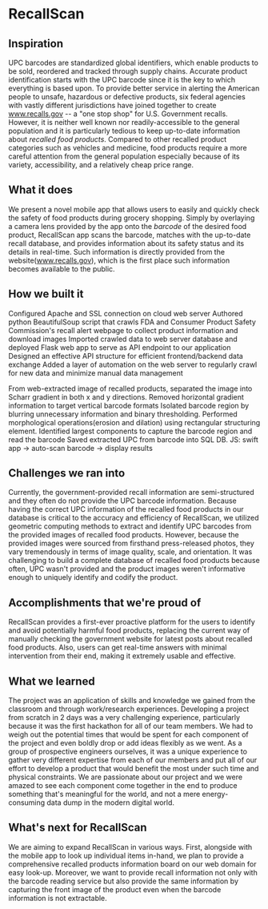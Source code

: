 # RecallScan

## Inspiration
UPC barcodes are standardized global identifiers, which enable products to be sold, reordered and tracked through supply chains.  Accurate product identification starts with the UPC barcode since it is the key to which everything is based upon. To provide better service in alerting the American people to unsafe, hazardous or defective products, six federal agencies with vastly different jurisdictions have joined together to create www.recalls.gov -- a "one stop shop" for U.S. Government recalls.
However, it is neither well known nor readily-accessible to the general population and it is particularly tedious to keep up-to-date information about _recalled food products_. Compared to other recalled product categories such as vehicles and medicine, food products require a more careful attention from the general population especially because of its variety, accessibility, and a relatively cheap price range. 

## What it does
We present a novel mobile app that allows users to easily and quickly check the safety of food products during grocery shopping. Simply by overlaying a camera lens provided by the app onto the _barcode_ of the desired food product, RecallScan app scans the barcode, matches with the up-to-date recall database, and provides information about its safety status and its details in real-time. Such information is directly provided from the website(www.recalls.gov), which is the first place such information becomes available to the public.

## How we built it
Configured Apache and SSL connection on cloud web server
Authored python BeautifulSoup script that crawls FDA and Consumer Product Safety Commission's recall alert webpage to collect product information and download images
Imported crawled data to web server database and deployed Flask web app to serve as API endpoint to our application
Designed an effective API structure for efficient frontend/backend data exchange
Added a layer of automation on the web server to regularly crawl for new data and minimize manual data management

From web-extracted image of recalled products, separated the image into Scharr gradient in both x and y directions.
Removed horizontal gradient information to target vertical barcode formats
Isolated barcode region by blurring unnecessary information and binary thresholding. 
Performed morphological operations(erosion and dilation) using rectangular structuring element.
Identified largest components to capture the barcode region and read the barcode
Saved extracted UPC from barcode into SQL DB.
JS: swift app → auto-scan barcode → display results



## Challenges we ran into
Currently, the government-provided recall information are semi-structured and they often do not provide the UPC barcode information. Because having the correct UPC information of the recalled food products in our database is critical to the accuracy and efficiency of RecallScan, we utilized geometric computing methods to extract and identify UPC barcodes from the provided images of recalled food products. However, because the provided images were sourced from firsthand press-released photos, they vary tremendously in terms of image quality, scale, and orientation. It was challenging to build a complete database of recalled food products because often, UPC wasn't provided and the product images weren't informative enough to uniquely identify and codify the product.

## Accomplishments that we're proud of
RecallScan provides a first-ever proactive platform for the users to identify and avoid potentially harmful food products, replacing the current way of manually checking the government website for latest posts about recalled food products. Also, users can get real-time answers with minimal intervention from their end, making it extremely usable and effective.

## What we learned
The project was an application of skills and knowledge we gained from the classroom and through work/research experiences. Developing a project from scratch in 2 days was a very challenging experience, particularly because it was the first hackathon for all of our team members. We had to weigh out the potential times that would be spent for each component of the project and even boldly drop or add ideas flexibly as we went. As a group of prospective engineers ourselves, it was a unique experience to gather very different expertise from each of our members and put all of our effort to develop a product that would benefit the most under such time and physical constraints. We are passionate about our project and we were amazed to see each component come together in the end to produce something that's meaningful for the world, and not a mere energy-consuming data dump in the modern digital world.

## What's next for RecallScan
We are aiming to expand RecallScan in various ways. First, alongside with the mobile app to look up individual items in-hand, we plan to provide a comprehensive recalled products information board on our web domain for easy look-up. Moreover, we want to provide recall information not only with the barcode reading service but also provide the same information by capturing the front image of the product even when the barcode information is not extractable.
